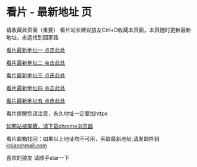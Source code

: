 # 看片 - 最新地址 页

请收藏此页面（重要）
看片站长建议狼友Ctrl+D收藏本页面，本页随时更新最新地址，永远找到回家路

[看片最新地址一 点击此处](https://8xqo.buzz/) 

[看片最新地址二 点击此处](https://8xqe.buzz/) 

[看片最新地址三 点击此处](https://8xqk.buzz/) 

[看片最新地址四 点击此处](https://8xqh.buzz/) 

[看片最新地址五 点击此处](https://8xqg.buzz/) 

看片提醒您请注意，永久地址一定要加https

[如网站被屏蔽，请下载chrome浏览器](https://8xe23.com/chrome_93.0.4577.82.apk) 

看片邮箱找回：如果以上地址均不可用，索取最新地址,请发邮件到 kpian@mail.com

喜欢的狼友 请顺手star一下
